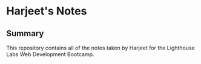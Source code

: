 # Harjeet's Notes
## Summary 

This repository contains all of the notes taken by Harjeet for the Lighthouse Labs Web Development Bootcamp.
